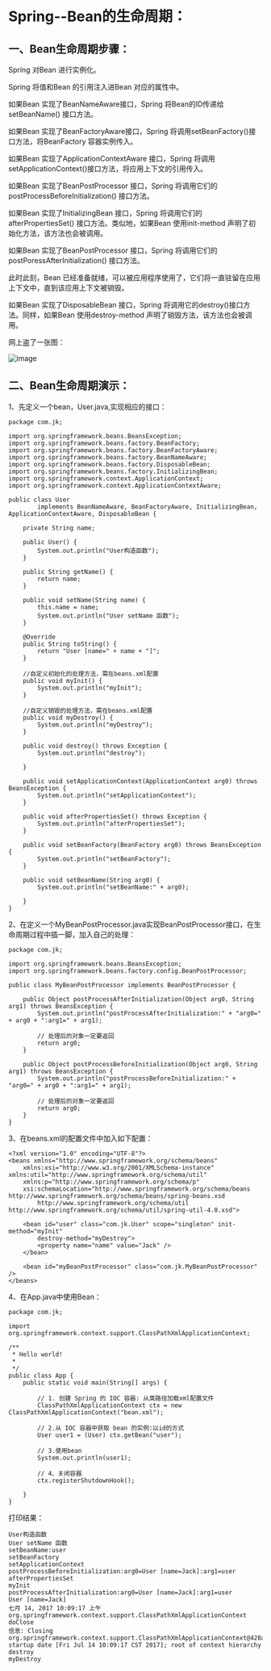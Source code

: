 Spring--Bean的生命周期：
===

一、Bean生命周期步骤：
----------

Spring 对Bean 进行实例化。

Spring 将值和Bean 的引用注入进Bean 对应的属性中。

如果Bean 实现了BeanNameAware接口，Spring 将Bean的ID传递给setBeanName() 接口方法。

如果Bean 实现了BeanFactoryAware接口，Spring 将调用setBeanFactory()接口方法，将BeanFactory 容器实例传入。

如果Bean 实现了ApplicationContextAware 接口，Spring 将调用setApplicationContext()接口方法，将应用上下文的引用传入。

如果Bean 实现了BeanPostProcessor 接口，Spring 将调用它们的postProcessBeforeInitialization() 接口方法。

如果Bean 实现了InitializingBean 接口，Spring 将调用它们的afterPropertiesSet() 接口方法。类似地，如果Bean 使用init-method 声明了初始化方法，该方法也会被调用。

如果Bean 实现了BeanPostProcessor 接口，Spring 将调用它们的postPoressAfterInitialization() 接口方法。

此时此刻，Bean 已经准备就绪，可以被应用程序使用了，它们将一直驻留在应用上下文中，直到该应用上下文被销毁。

如果Bean 实现了DisposableBean 接口，Spring 将调用它的destroy()接口方法。同样，如果Bean 使用destroy-method 声明了销毁方法，该方法也会被调用。

网上盗了一张图：

![image](https://github.com/jiekekeji/MStudySpring4/blob/master/demo004/prevew/demo004-1.gif)

二、Bean生命周期演示：
----------

1、先定义一个bean，User.java,实现相应的接口：

```
package com.jk;

import org.springframework.beans.BeansException;
import org.springframework.beans.factory.BeanFactory;
import org.springframework.beans.factory.BeanFactoryAware;
import org.springframework.beans.factory.BeanNameAware;
import org.springframework.beans.factory.DisposableBean;
import org.springframework.beans.factory.InitializingBean;
import org.springframework.context.ApplicationContext;
import org.springframework.context.ApplicationContextAware;

public class User
		implements BeanNameAware, BeanFactoryAware, InitializingBean, ApplicationContextAware, DisposableBean {

	private String name;

	public User() {
		System.out.println("User构造函数");
	}

	public String getName() {
		return name;
	}

	public void setName(String name) {
		this.name = name;
		System.out.println("User setName 函数");
	}

	@Override
	public String toString() {
		return "User [name=" + name + "]";
	}

    //自定义初始化的处理方法，需在beans.xml配置
	public void myInit() {
		System.out.println("myInit");
	}

    //自定义销毁的处理方法，需在beans.xml配置
	public void myDestroy() {
		System.out.println("myDestroy");
	}

	public void destroy() throws Exception {
		System.out.println("destroy");

	}

	public void setApplicationContext(ApplicationContext arg0) throws BeansException {
		System.out.println("setApplicationContext");
	}

	public void afterPropertiesSet() throws Exception {
		System.out.println("afterPropertiesSet");
	}

	public void setBeanFactory(BeanFactory arg0) throws BeansException {
		System.out.println("setBeanFactory");
	}

	public void setBeanName(String arg0) {
		System.out.println("setBeanName:" + arg0);

	}
}
```

2、在定义一个MyBeanPostProcessor.java实现BeanPostProcessor接口，在生命周期过程中插一脚，加入自己的处理：

```
package com.jk;

import org.springframework.beans.BeansException;
import org.springframework.beans.factory.config.BeanPostProcessor;

public class MyBeanPostProcessor implements BeanPostProcessor {

	public Object postProcessAfterInitialization(Object arg0, String arg1) throws BeansException {
		System.out.println("postProcessAfterInitialization:" + "arg0=" + arg0 + ":arg1=" + arg1);

		// 处理后的对象一定要返回
		return arg0;
	}

	public Object postProcessBeforeInitialization(Object arg0, String arg1) throws BeansException {
		System.out.println("postProcessBeforeInitialization:" + "arg0=" + arg0 + ":arg1=" + arg1);

		// 处理后的对象一定要返回
		return arg0;
	}
}
```

3、在beans.xml的配置文件中加入如下配置：

```
<?xml version="1.0" encoding="UTF-8"?>
<beans xmlns="http://www.springframework.org/schema/beans"
	xmlns:xsi="http://www.w3.org/2001/XMLSchema-instance" xmlns:util="http://www.springframework.org/schema/util"
	xmlns:p="http://www.springframework.org/schema/p"
	xsi:schemaLocation="http://www.springframework.org/schema/beans http://www.springframework.org/schema/beans/spring-beans.xsd
		http://www.springframework.org/schema/util http://www.springframework.org/schema/util/spring-util-4.0.xsd">

	<bean id="user" class="com.jk.User" scope="singleton" init-method="myInit"
		destroy-method="myDestroy">
		<property name="name" value="Jack" />
	</bean>

	<bean id="myBeanPostProcessor" class="com.jk.MyBeanPostProcessor" />
</beans>
```

4、在App.java中使用Bean：

```
package com.jk;

import org.springframework.context.support.ClassPathXmlApplicationContext;

/**
 * Hello world!
 *
 */
public class App {
	public static void main(String[] args) {

		// 1. 创建 Spring 的 IOC 容器: 从类路径加载xml配置文件
		ClassPathXmlApplicationContext ctx = new ClassPathXmlApplicationContext("bean.xml");

		// 2.从 IOC 容器中获取 bean 的实例:以id的方式
		User user1 = (User) ctx.getBean("user");

		// 3.使用bean
		System.out.println(user1);

		// 4、关闭容器
		ctx.registerShutdownHook();

	}
}
```


打印结果：

```
User构造函数
User setName 函数
setBeanName:user
setBeanFactory
setApplicationContext
postProcessBeforeInitialization:arg0=User [name=Jack]:arg1=user
afterPropertiesSet
myInit
postProcessAfterInitialization:arg0=User [name=Jack]:arg1=user
User [name=Jack]
七月 14, 2017 10:09:17 上午 org.springframework.context.support.ClassPathXmlApplicationContext doClose
信息: Closing org.springframework.context.support.ClassPathXmlApplicationContext@428aaed5: startup date [Fri Jul 14 10:09:17 CST 2017]; root of context hierarchy
destroy
myDestroy
```